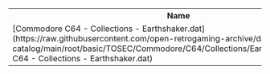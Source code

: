 <table>
<tr><th>Name</th><th>Size</th></tr>
<tr><td>[Commodore C64 - Collections - Earthshaker.dat](https://raw.githubusercontent.com/open-retrogaming-archive/dat-catalog/main/root/basic/TOSEC/Commodore/C64/Collections/Earthshaker/Commodore C64 - Collections - Earthshaker.dat)</td><td>1393110</td></tr>
</table>

